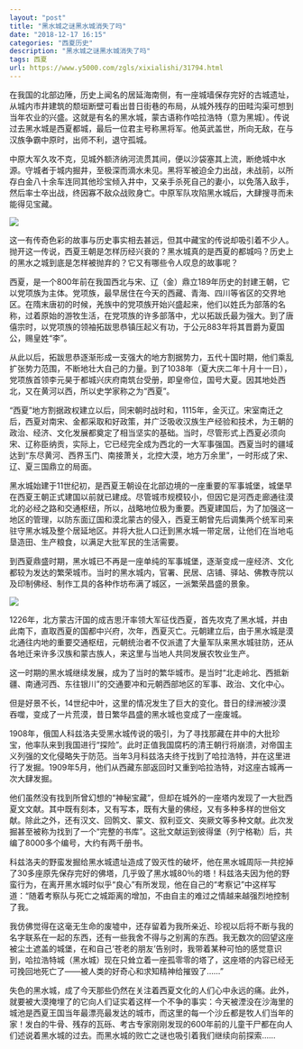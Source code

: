 ```yaml
---
layout: "post"
title: "黑水城之谜黑水城消失了吗"
date: "2018-12-17 16:15"
categories: "西夏历史"
description: "黑水城之谜黑水城消失了吗"
tags: 西夏
url: https://www.y5000.com/zgls/xixialishi/31794.html
---
```






在我国的北部边陲，历史上闻名的居延海南侧，有一座城墙保存完好的古城遗址，从城内市井建筑的颓垣断壁可看出昔日街巷的布局，从城外残存的田畦沟渠可想到当年农业的兴盛。这就是有名的黑水城，蒙古语称作哈拉浩特（意为黑城）。传说过去黑水城是西夏都城，最后一位君主号称黑将军。他英武盖世，所向无敌，在与汉族争霸中原时，出师不利，退守孤城。

中原大军久攻不克，见城外额济纳河流贯其间，便以沙袋塞其上流，断绝城中水源。守城者于城内掘井，至极深而滴水未见。黑将军被迫全力出战，未战前，以所存白金八十余车连同其他珍宝倾入井中，又亲手杀死自己的妻小，以免落入敌手，然后率士卒出战，终因寡不敌众战败身亡。中原军队攻陷黑水城后，大肆搜寻而未能得见宝藏。

![](https://img.y5000.com/uploads/allimg/180802/8-1PP21316251A.jpg)

这一有传奇色彩的故事与历史事实相去甚远，但其中藏宝的传说却吸引着不少人。抛开这一传说，西夏王朝是怎样历经兴衰的？黑水城真的是西夏的都城吗？历史上的黑水之城到底是怎样被抛弃的？它又有哪些令人叹息的故事呢？

西夏，是一个800年前在我国西北与宋、辽（金）鼎立189年历史的封建王朝，它以党项族为主体。党项族，最早居住在今天的西藏、青海、四川等省区的交界地区。在隋末唐初的时候，羌族中的党项族开始兴盛起来，他们以姓氏为部落的名称，过着原始的游牧生活，在党项族的许多部落中，尤以拓跋氏最为强大。到了唐僖宗时，以党项族的领袖拓跋思恭镇压起义有功，于公元883年将其晋爵为夏国公，赐皇姓“李”。

从此以后，拓跋思恭逐渐形成一支强大的地方割据势力，五代十国时期，他们乘乱扩张势力范围，不断地壮大自己的力量。到了1038年（夏大庆二年十月十一日），党项族首领李元昊于都城兴庆府南筑台受册，即皇帝位，国号大夏。因其地处西北，又在黄河以西，所以史学家称之为“西夏”。

“西夏”地方割据政权建立以后，同宋朝时战时和，1115年，金灭辽。宋室南迁之后，西夏对南宋、金都采取和好政策，并广泛吸收汉族生产经验和技术，为王朝的政治、经济、文化发展都奠定了相当坚实的基础。当时，尽管形式上西夏必须向宋、辽称臣纳贡，实际上，它已经完全成为西北的一大军事强国。西夏当时的疆域达到“东尽黄河、西界玉门、南接萧关，北控大漠，地方万余里”，一时形成了宋、辽、夏三国鼎立的局面。

黑水城始建于11世纪初，是西夏王朝设在北部边境的一座重要的军事城堡，城堡早在西夏王朝正式建国以前就已建成。尽管城市规模较小，但因它是河西走廊通往漠北的必经之路和交通枢纽，所以，战略地位极为重要。西夏建国后，为了加强这一地区的管理，以防东面辽国和漠北蒙古的侵入，西夏王朝曾先后调集两个统军司来驻守黑水城及整个居延地区。并将大批人口迁到黑水城一带定居，让他们在当地屯垦造田、生产粮食，以满足大批军民的生活需要。

到西夏鼎盛时期，黑水城已不再是一座单纯的军事城堡，逐渐变成一座经济、文化都较为发达的繁荣城市。当时的黑水城内，官署、民居、店铺、驿站、佛教寺院以及印制佛经、制作工具的各种作坊布满了城区，一派繁荣昌盛的景象。

![](https://img.y5000.com/uploads/allimg/180802/8-1PP21319331C.jpg)

1226年，北方蒙古汗国的成吉思汗率领大军征伐西夏，首先攻克了黑水城，并由此南下，直取西夏的国都中兴府，次年，西夏灭亡。元朝建立后，由于黑水城是漠北通往内地的重要交通枢纽，元朝统治者不仅派遣了大量军队来黑水城驻防，还从各地迁来许多汉族和蒙古族人，来这里与当地人共同发展农牧业生产。

这一时期的黑水城继续发展，成为了当时的繁华城市。是当时“北走岭北、西抵新疆、南通河西、东往银川”的交通要冲和元朝西部地区的军事、政治、文化中心。

但是好景不长，14世纪中叶，这里的情况发生了巨大的变化。昔日的绿洲被沙漠吞噬，变成了一片荒漠，昔日繁华昌盛的黑水城也变成了一座废城。

1908年，俄国人科兹洛夫受黑水城传说的吸引，为了寻找那藏在井中的大批珍宝，他率队来到我国进行“探险”。此时正值我国腐朽的清王朝行将崩溃，对帝国主义列强的文化侵略失于防范。当年3月科兹洛夫终于找到了哈拉浩特，并在这里进行了发掘。1909年5月，他们从西藏东部返回时又重到哈拉浩特，对这座古城再一次大肆发掘。

他们虽然没有找到所曾幻想的“神秘宝藏”，但却在城外的一座塔内发现了一大批西夏文文献。其中既有刻本，又有写本，既有大量的佛经，又有多种多样的世俗文献。除此之外，还有汉文、回鹘文、蒙文、叙利亚文、突厥文等多种文献。此次发掘甚至被称为找到了一个“完整的书库”。这批文献运到彼得堡（列宁格勒）后，共编了8000多个编号，大约有两千册书。

科兹洛夫的野蛮发掘给黑水城遗址造成了毁灭性的破坏，他在黑水城周际一共挖掉了30多座原先保存完好的佛塔，几乎毁了黑水城80％的塔！科兹洛夫因为他的野蛮行为，在离开黑水城时似乎“良心”有所发现，他在自己的“考察记”中这样写道：“随着考察队与死亡之城距离的增加，不由自主的难过之情越来越强烈地控制了我。

我仿佛觉得在这毫无生命的废墟中，还存留着为我所亲近、珍视以后将不断与我的名字联系在一起的东西，还有一些我舍不得与之别离的东西。我无数次的回望这座被尘土遮盖的城堡，在和自己‘苍老的朋友’告别时，我带着某种可怕的感觉意识到，哈拉浩特城（黑水城）现在只耸立着一座孤零零的塔了，这座塔的内容已经无可挽回地死亡了——被人类的好奇心和求知精神给摧毁了……”

失色的黑水城，成了今天那些仍然在关注着西夏文化的人们心中永远的痛。此外，就要被大漠掩埋了的它向人们证实着这样一个不争的事实：今天被湮没在沙海里的城池是西夏王国当年最漂亮最发达的城市，而这里的每一个沙丘都是牧人们当年的家！发白的牛骨、残存的瓦砾、考古专家刚刚发现的600年前的儿童干尸都在向人们述说着黑水城的过去。而黑水城的败亡之谜也吸引着我们继续向前探索……
